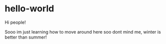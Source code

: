 # hello-world


Hi people!


Sooo im just learning how to move around here soo dont mind me, winter is better than summer!
